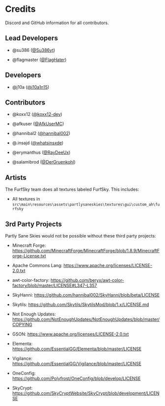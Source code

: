 # Credits

Discord and GitHub information for all contributors.

## Lead Developers

- @su386 ([@Su386yt](https://github.com/Su386yt))

- @flagmaster ([@FlagHater](https://github.com/FlagHater))

## Developers

- @j10a ([@j10a1n15](https://github.com/j10a1n15))

## Contributors

- @koxx12 ([@koxx12-dev](https://github.com/koxx12-dev))

- @afkuser ([@AfkUserMC](https://github.com/AfkUserMC))

- @hannibal2 ([@hannibal002](https://github.com/hannibal002))

- @.insajd ([@whatsinsxde](https://github.com/whatsinsxde))

- @erymanthus ([@RayDeeUx](https://github.com/RayDeeUx))

- @salamibrod ([@DerGruenkohl](https://github.com/DerGruenkohl))

## Artists

The FurfSky team does all textures labeled FurfSky. This includes:

- All textures in ``src\main\resources\assets\partlysaneskies\textures\gui\custom_ah\furfsky``

## 3rd Party Projects

Partly Sane Skies would not be possible without these third party projects:

- Minecraft Forge: https://github.com/MinecraftForge/MinecraftForge/blob/1.8.9/MinecraftForge-License.txt

- Apache Commons Lang: https://www.apache.org/licenses/LICENSE-2.0.txt

- awt-color-factory: https://github.com/beryx/awt-color-factory/blob/master/LICENSE#L347-L357

- SkyHanni: https://github.com/hannibal002/SkyHanni/blob/beta/LICENSE

- Skytils: https://github.com/Skytils/SkytilsMod/blob/1.x/LICENSE.md

- Not Enough Updates: https://github.com/NotEnoughUpdates/NotEnoughUpdates/blob/master/COPYING

- GSON: https://www.apache.org/licenses/LICENSE-2.0.txt

- Elementa: https://github.com/EssentialGG/Elementa/blob/master/LICENSE

- Vigilance: https://github.com/EssentialGG/Vigilance/blob/master/LICENSE

- OneConfig: https://github.com/Polyfrost/OneConfig/blob/develop/LICENSE

- SkyCrypt: https://github.com/SkyCryptWebsite/SkyCrypt/blob/development/LICENSE
